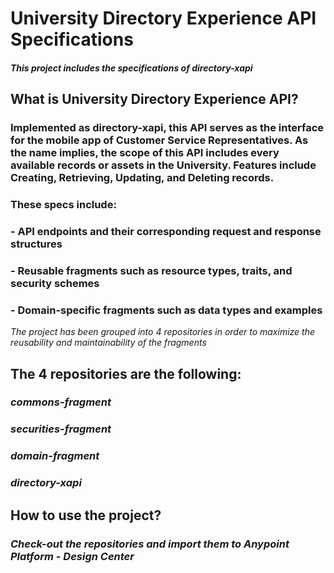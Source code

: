 # University Directory Experience API Specifications
#### *This project includes the specifications of directory-xapi*



## What is University Directory Experience API?

### Implemented as directory-xapi, this API serves as the interface for the mobile app of Customer Service Representatives. As the name implies, the scope of this API includes every available records or assets in the University. Features include Creating, Retrieving, Updating, and Deleting records.

### These specs include:
### - API endpoints and their corresponding request and response structures
### - Reusable fragments such as resource types, traits, and security schemes
### - Domain-specific fragments such as data types and examples

*The project has been grouped into 4 repositories in order to maximize the reusability and maintainability of the fragments*

## The 4 repositories are the following:
### *commons-fragment*
### *securities-fragment*
### *domain-fragment*
### *directory-xapi*

## How to use the project?

### *Check-out the repositories and import them to Anypoint Platform - Design Center*
